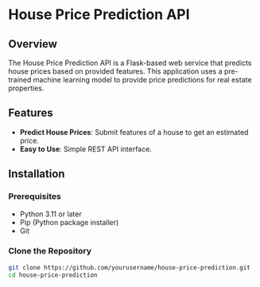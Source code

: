 # House Price Prediction API

## Overview

The House Price Prediction API is a Flask-based web service that predicts house prices based on provided features. This application uses a pre-trained machine learning model to provide price predictions for real estate properties.

## Features

- **Predict House Prices**: Submit features of a house to get an estimated price.
- **Easy to Use**: Simple REST API interface.

## Installation

### Prerequisites

- Python 3.11 or later
- Pip (Python package installer)
- Git

### Clone the Repository

```bash
git clone https://github.com/yourusername/house-price-prediction.git
cd house-price-prediction
